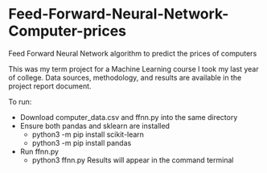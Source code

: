 # Feed-Forward-Neural-Network-Computer-prices
 Feed Forward Neural Network algorithm to predict the prices of computers

This was my term project for a Machine Learning course I took my last year of college.
Data sources, methodology, and results are available in the project report document.

To run:
- Download computer_data.csv and ffnn.py into the same directory
- Ensure both pandas and sklearn are installed
    - python3 -m pip install scikit-learn
    - python3 -m pip install pandas
- Run ffnn.py
    - python3 ffnn.py
Results will appear in the command terminal